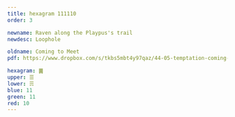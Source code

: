 ```yaml
---
title: hexagram 111110
order: 3

newname: Raven along the Playpus's trail
newdesc: Loophole

oldname: Coming to Meet
pdf: https://www.dropbox.com/s/tkbs5mbt4y97qaz/44-05-temptation-coming-to-meet.pdf?dl=0

hexagram: ䷫
upper: ☰
lower: ☴
blue: 11
green: 11
red: 10
---
```


